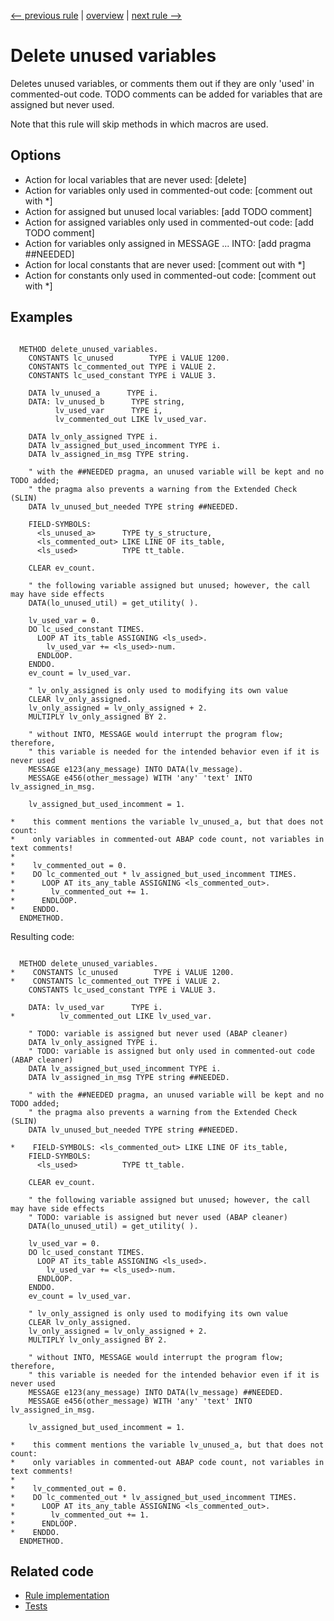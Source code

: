 [<-- previous rule](UnusedParametersRule.md) | [overview](../rules.md) | [next rule -->](ChainOfOneRule.md)

# Delete unused variables

Deletes unused variables, or comments them out if they are only 'used' in commented-out code. TODO comments can be added for variables that are assigned but never used.

Note that this rule will skip methods in which macros are used.

## Options

* Action for local variables that are never used: \[delete\]
* Action for variables only used in commented-out code: \[comment out with \*\]
* Action for assigned but unused local variables: \[add TODO comment\]
* Action for assigned variables only used in commented-out code: \[add TODO comment\]
* Action for variables only assigned in MESSAGE ... INTO: \[add pragma \#\#NEEDED\]
* Action for local constants that are never used: \[comment out with \*\]
* Action for constants only used in commented-out code: \[comment out with \*\]

## Examples


```ABAP

  METHOD delete_unused_variables.
    CONSTANTS lc_unused        TYPE i VALUE 1200.
    CONSTANTS lc_commented_out TYPE i VALUE 2.
    CONSTANTS lc_used_constant TYPE i VALUE 3.

    DATA lv_unused_a      TYPE i.
    DATA: lv_unused_b      TYPE string,
          lv_used_var      TYPE i,
          lv_commented_out LIKE lv_used_var.

    DATA lv_only_assigned TYPE i.
    DATA lv_assigned_but_used_incomment TYPE i.
    DATA lv_assigned_in_msg TYPE string.

    " with the ##NEEDED pragma, an unused variable will be kept and no TODO added;
    " the pragma also prevents a warning from the Extended Check (SLIN)
    DATA lv_unused_but_needed TYPE string ##NEEDED.

    FIELD-SYMBOLS:
      <ls_unused_a>      TYPE ty_s_structure,
      <ls_commented_out> LIKE LINE OF its_table,
      <ls_used>          TYPE tt_table.

    CLEAR ev_count.

    " the following variable assigned but unused; however, the call may have side effects
    DATA(lo_unused_util) = get_utility( ). 

    lv_used_var = 0.
    DO lc_used_constant TIMES.
      LOOP AT its_table ASSIGNING <ls_used>.
        lv_used_var += <ls_used>-num.
      ENDLOOP.
    ENDDO.
    ev_count = lv_used_var.

    " lv_only_assigned is only used to modifying its own value
    CLEAR lv_only_assigned.
    lv_only_assigned = lv_only_assigned + 2.
    MULTIPLY lv_only_assigned BY 2.

    " without INTO, MESSAGE would interrupt the program flow; therefore,
    " this variable is needed for the intended behavior even if it is never used
    MESSAGE e123(any_message) INTO DATA(lv_message).
    MESSAGE e456(other_message) WITH 'any' 'text' INTO lv_assigned_in_msg.

    lv_assigned_but_used_incomment = 1.

*    this comment mentions the variable lv_unused_a, but that does not count:
*    only variables in commented-out ABAP code count, not variables in text comments!
*
*    lv_commented_out = 0.
*    DO lc_commented_out * lv_assigned_but_used_incomment TIMES.
*      LOOP AT its_any_table ASSIGNING <ls_commented_out>.
*        lv_commented_out += 1.
*      ENDLOOP.
*    ENDDO.
  ENDMETHOD.
```

Resulting code:

```ABAP

  METHOD delete_unused_variables.
*    CONSTANTS lc_unused        TYPE i VALUE 1200.
*    CONSTANTS lc_commented_out TYPE i VALUE 2.
    CONSTANTS lc_used_constant TYPE i VALUE 3.

    DATA: lv_used_var      TYPE i.
*          lv_commented_out LIKE lv_used_var.

    " TODO: variable is assigned but never used (ABAP cleaner)
    DATA lv_only_assigned TYPE i.
    " TODO: variable is assigned but only used in commented-out code (ABAP cleaner)
    DATA lv_assigned_but_used_incomment TYPE i.
    DATA lv_assigned_in_msg TYPE string ##NEEDED.

    " with the ##NEEDED pragma, an unused variable will be kept and no TODO added;
    " the pragma also prevents a warning from the Extended Check (SLIN)
    DATA lv_unused_but_needed TYPE string ##NEEDED.

*    FIELD-SYMBOLS: <ls_commented_out> LIKE LINE OF its_table,
    FIELD-SYMBOLS:
      <ls_used>          TYPE tt_table.

    CLEAR ev_count.

    " the following variable assigned but unused; however, the call may have side effects
    " TODO: variable is assigned but never used (ABAP cleaner)
    DATA(lo_unused_util) = get_utility( ).

    lv_used_var = 0.
    DO lc_used_constant TIMES.
      LOOP AT its_table ASSIGNING <ls_used>.
        lv_used_var += <ls_used>-num.
      ENDLOOP.
    ENDDO.
    ev_count = lv_used_var.

    " lv_only_assigned is only used to modifying its own value
    CLEAR lv_only_assigned.
    lv_only_assigned = lv_only_assigned + 2.
    MULTIPLY lv_only_assigned BY 2.

    " without INTO, MESSAGE would interrupt the program flow; therefore,
    " this variable is needed for the intended behavior even if it is never used
    MESSAGE e123(any_message) INTO DATA(lv_message) ##NEEDED.
    MESSAGE e456(other_message) WITH 'any' 'text' INTO lv_assigned_in_msg.

    lv_assigned_but_used_incomment = 1.

*    this comment mentions the variable lv_unused_a, but that does not count:
*    only variables in commented-out ABAP code count, not variables in text comments!
*
*    lv_commented_out = 0.
*    DO lc_commented_out * lv_assigned_but_used_incomment TIMES.
*      LOOP AT its_any_table ASSIGNING <ls_commented_out>.
*        lv_commented_out += 1.
*      ENDLOOP.
*    ENDDO.
  ENDMETHOD.
```

## Related code

* [Rule implementation](../../com.sap.adt.abapcleaner/src/com/sap/adt/abapcleaner/rules/declarations/UnusedVariablesRule.java)
* [Tests](../../test/com.sap.adt.abapcleaner.test/src/com/sap/adt/abapcleaner/rules/declarations/UnusedVariablesTest.java)

